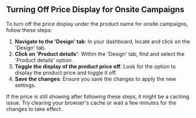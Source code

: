 ## Turning Off Price Display for Onsite Campaigns

To turn off the price display under the product name for onsite campaigns, follow these steps:

1. **Navigate to the 'Design' tab**: In your dashboard, locate and click on the 'Design' tab.
2. **Click on 'Product details'**: Within the 'Design' tab, find and select the 'Product details' option.
3. **Toggle the display of the product price off**: Look for the option to display the product price and toggle it off.
4. **Save the changes**: Ensure you save the changes to apply the new settings.

If the price is still showing after following these steps, it might be a caching issue. Try clearing your browser's cache or wait a few minutes for the changes to take effect.